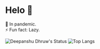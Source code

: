 # Helo 👋
🌱 In pandemic.  
⚡ Fun fact: Lazy.

![Deepanshu Dhruw's Status](https://github-readme-stats.vercel.app/api?username=devblin&show_icons=true&hide_border=true&theme=dark)
![Top Langs](https://github-readme-stats.vercel.app/api/top-langs/?username=devblin&layout=compact&hide=&langs_count=9&hide_border=true&theme=dark)
